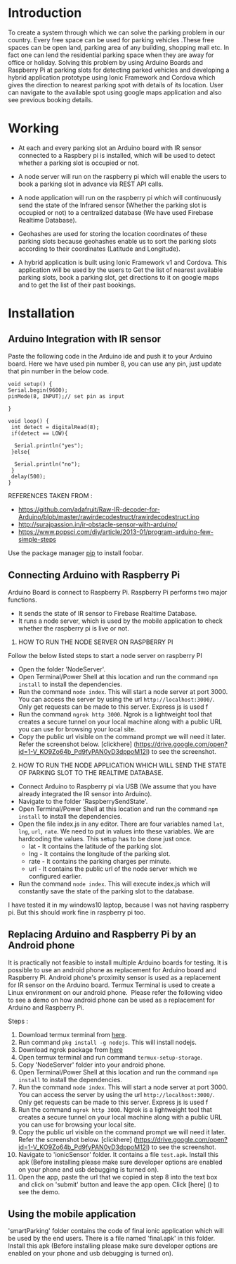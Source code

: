 # Introduction

To create a system through which we can solve the parking problem in our country. Every free space can be used for parking vehicles .These free spaces can be open land, parking area of any building, shopping mall etc. In fact one can lend the residential parking space when they are away for office or holiday.  Solving this problem by using Arduino Boards and Raspberry Pi at parking slots for detecting parked vehicles and developing a hybrid application prototype using Ionic Framework and Cordova which gives the direction to nearest parking spot with details of its location. User can navigate to the available spot using google maps application and also see previous booking details.

# Working

* At each and every parking slot an Arduino board with IR sensor connected to a Raspbery pi is installed, which will be used to detect whether a parking slot is occupied or not.
​
* A node server will run on the raspberry pi which will enable the users to book a parking slot in advance via REST API calls.
​
* A node application will run on the raspberry pi which will continuously send the state of the Infrared sensor (Whether the parking slot is occupied or not) to a centralized database (We have used Firebase Realtime Database).​

* Geohashes are used for storing the location coordinates of these parking slots because geohashes enable us to sort the parking slots according to their coordinates (Latitude and Longitude).​

* A hybrid application is built using Ionic Framework v1 and Cordova. This application will be used by the users to​
Get the list of nearest available parking slots, book a parking slot, get directions to it on google maps and to get the list of their past bookings.

# Installation

## Arduino Integration with IR sensor

Paste the following code in the Arduino ide and push it to your Arduino board. Here we have used pin number 8, you can use any pin, just update that pin number in the below code.
 ```
void setup() {
 Serial.begin(9600);
 pinMode(8, INPUT);// set pin as input

}

void loop() {
  int detect = digitalRead(8);
  if(detect == LOW){
    
   Serial.println("yes"); 
  }else{
    
   Serial.println("no");  
  }
  delay(500);
}
```

REFERENCES TAKEN FROM :​
* https://github.com/adafruit/Raw-IR-decoder-for-Arduino/blob/master/rawirdecodestruct/rawirdecodestruct.ino​
* http://surajpassion.in/ir-obstacle-sensor-with-arduino/​
* https://www.popsci.com/diy/article/2013-01/program-arduino-few-simple-steps​


Use the package manager [pip](https://pip.pypa.io/en/stable/) to install foobar.

## Connecting Arduino with Raspberry Pi

Arduino Board is connect to Raspberry Pi. Raspberry Pi performs two major functions.

* It sends the state of IR sensor to Firebase Realtime Database.
* It runs a node server, which is used by the mobile application to check whether the raspberry pi is live or not.

1. HOW TO RUN THE NODE SERVER ON RASPBERRY PI

Follow the below listed steps to start a node server on raspberry PI

* Open the folder 'NodeServer'.
* Open Terminal/Power Shell at this location and run the command `npm install` to install the dependencies.
* Run the command `node index`. This will start a node server at port 3000. You can access the server by using the url `http://localhost:3000/`. Only get requests can be made to this server. Express js is used f
* Run the command `ngrok http 3000`. Ngrok is a lightweight tool that creates a secure tunnel on your local machine along with a public URL you can use for browsing your local site.
* Copy the public url visible on the command prompt we will need it later. Refer the screenshot below. [clickhere] (https://drive.google.com/open?id=1-V_KO9Zo64b_Pd9fyPAN0yD3dppoM12l) to see the screenshot.

2. HOW TO RUN THE NODE APPLICATION WHICH WILL SEND THE STATE OF PARKING SLOT TO THE REALTIME DATABASE.

* Connect Arduino to Raspberry pi via USB (We assume that you have already integrated the IR sensor into Arduino).
* Navigate to the folder 'RaspberrySendState'.
* Open Terminal/Power Shell at this location and run the command `npm install` to install the dependencies.
* Open the file index.js in any editor. There are four variables named `lat`, `lng`, `url`, `rate`. We need to put in values into these variables. We are hardcoding the values. This setup has to be done just once.
    * lat - It contains the latitude of the parking slot.
    * lng - It contains the longitude of the parking slot.
    * rate - It contains the parking charges per minute.
    * url - It contains the public url of the node server which we configured earlier.
* Run the command `node index`. This will execute index.js which will constantly save the state of the parking slot to the database.

I have tested it in my windows10 laptop, because I was not having raspberry pi. But this should work fine in raspberry pi too.

## Replacing Arduino and Raspberry Pi by an Android phone

It is practically not feasible to install multiple Arduino boards for testing.​
It is possible to use an android phone as replacement for Arduino board and Raspberry Pi.​
Android phone's proximity sensor is used as a replacement for IR sensor on the Arduino board.​
Termux Terminal is used to create a Linux environment on our android phone. ​
Please refer the following video to see a demo on how android phone can be used as a replacement for Arduino and Raspberry Pi.​


Steps :

1. Download termux terminal from [here](https://play.google.com/store/apps/details?id=com.termux&hl=en_IN).
2. Run command `pkg install -g nodejs`. This will install nodejs.
2. Download ngrok package from [here](https://steemit.com/utopian-io/@faisalamin/how-to-download-install-ngrok-in-android-termux-also-work-for-non-rooted-devices)
3. Open termux terminal and run command `termux-setup-storage`.
4. Copy 'NodeServer' folder into your android phone.
5. Open Terminal/Power Shell at this location and run the command `npm install` to install the dependencies.
6. Run the command `node index`. This will start a node server at port 3000. You can access the server by using the url `http://localhost:3000/`. Only get requests can be made to this server. Express js is used f
7. Run the command `ngrok http 3000`. Ngrok is a lightweight tool that creates a secure tunnel on your local machine along with a public URL you can use for browsing your local site.
8. Copy the public url visible on the command prompt we will need it later. Refer the screenshot below. [clickhere] (https://drive.google.com/open?id=1-V_KO9Zo64b_Pd9fyPAN0yD3dppoM12l) to see the screenshot.
9. Navigate to 'ionicSensor' folder. It contains a file `test.apk`. Install this apk (Before installing please make sure developer options are enabled on your phone and usb debugging is turned on).
10. Open the app, paste the url that we copied in step 8 into the text box and click on 'submit' button and leave the app open. Click [here] () to see the demo.


## Using the mobile application


'smartParking' folder contains the code of final ionic application which will be used by the end users. There is a file named 'final.apk' in this folder. Install this apk (Before installing please make sure developer options are enabled on your phone and usb debugging is turned on).







